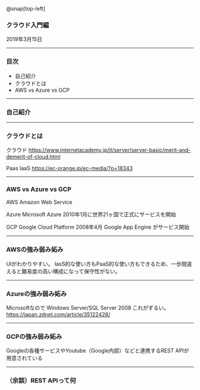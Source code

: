 @snap[top-left]
### クラウド入門編

2019年3月15日


---


### 目次
* 自己紹介
* クラウドとは
* AWS vs Azure vs GCP


---


### 自己紹介


---


### クラウドとは
クラウド
https://www.internetacademy.jp/it/server/server-basic/merit-and-demerit-of-cloud.html

Paas IaaS
https://ec-orange.jp/ec-media/?p=18343

---

### AWS vs Azure vs GCP
AWS
Amazon Web Service

Azure 
Microsoft Azure
2010年1月に世界21ヶ国で正式にサービスを開始

GCP
Google Cloud Platform
2008年4月 Google App Engine がサービス開始

---

### AWSの強み弱み妬み
UIがわかりやすい。
IasS的な使い方もPaaS的な使い方もできるため、一歩間違えると難易度の高い構成になって保守性がない。

---

### Azureの強み弱み妬み
Microsoftなので
Windows Server/SQL Server 2008
これがずるい。
https://japan.zdnet.com/article/35122428/

---


### GCPの強み弱み妬み
Googleの各種サービスやYoutube（Google内部）などと連携するREST APIが用意されている

---


### （余談）REST APIって何

